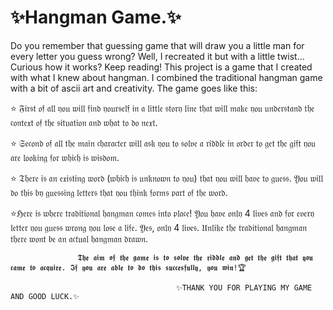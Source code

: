 # ✨Hangman Game.✨
Do you remember that guessing game that will draw you a little man for every letter you guess wrong? Well, I recreated it but with a little twist... Curious how it works? Keep reading!
This project is a game that I created with what I knew about hangman. I combined the traditional hangman game with a bit of ascii art and creativity. The game goes like this:

⭐️ 𝔉𝔦𝔯𝔰𝔱 𝔬𝔣 𝔞𝔩𝔩 𝔶𝔬𝔲 𝔴𝔦𝔩𝔩 𝔣𝔦𝔫𝔡 𝔶𝔬𝔲𝔯𝔰𝔢𝔩𝔣 𝔦𝔫 𝔞 𝔩𝔦𝔱𝔱𝔩𝔢 𝔰𝔱𝔬𝔯𝔶 𝔩𝔦𝔫𝔢 𝔱𝔥𝔞𝔱 𝔴𝔦𝔩𝔩 𝔪𝔞𝔨𝔢 𝔶𝔬𝔲 𝔲𝔫𝔡𝔢𝔯𝔰𝔱𝔞𝔫𝔡 𝔱𝔥𝔢 𝔠𝔬𝔫𝔱𝔢𝔵𝔱 𝔬𝔣 𝔱𝔥𝔢 𝔰𝔦𝔱𝔲𝔞𝔱𝔦𝔬𝔫 𝔞𝔫𝔡 𝔴𝔥𝔞𝔱 𝔱𝔬 𝔡𝔬 𝔫𝔢𝔵𝔱.

⭐️ 𝔖𝔢𝔠𝔬𝔫𝔡 𝔬𝔣 𝔞𝔩𝔩 𝔱𝔥𝔢 𝔪𝔞𝔦𝔫 𝔠𝔥𝔞𝔯𝔞𝔠𝔱𝔢𝔯 𝔴𝔦𝔩𝔩 𝔞𝔰𝔨 𝔶𝔬𝔲 𝔱𝔬 𝔰𝔬𝔩𝔳𝔢 𝔞 𝔯𝔦𝔡𝔡𝔩𝔢 𝔦𝔫 𝔬𝔯𝔡𝔢𝔯 𝔱𝔬 𝔤𝔢𝔱 𝔱𝔥𝔢 𝔤𝔦𝔣𝔱 𝔶𝔬𝔲 𝔞𝔯𝔢 𝔩𝔬𝔬𝔨𝔦𝔫𝔤 𝔣𝔬𝔯 𝔴𝔥𝔦𝔠𝔥 𝔦𝔰 𝔴𝔦𝔰𝔡𝔬𝔪. 

⭐️ 𝔗𝔥𝔢𝔯𝔢 𝔦𝔰 𝔞𝔫 𝔢𝔵𝔦𝔰𝔱𝔦𝔫𝔤 𝔴𝔬𝔯𝔡 (𝔴𝔥𝔦𝔠𝔥 𝔦𝔰 𝔲𝔫𝔨𝔫𝔬𝔴𝔫 𝔱𝔬 𝔶𝔬𝔲) 𝔱𝔥𝔞𝔱 𝔶𝔬𝔲 𝔴𝔦𝔩𝔩 𝔥𝔞𝔳𝔢 𝔱𝔬 𝔤𝔲𝔢𝔰𝔰. 𝔜𝔬𝔲 𝔴𝔦𝔩𝔩 𝔡𝔬 𝔱𝔥𝔦𝔰 𝔟𝔶 𝔤𝔲𝔢𝔰𝔰𝔦𝔫𝔤 𝔩𝔢𝔱𝔱𝔢𝔯𝔰 𝔱𝔥𝔞𝔱 𝔶𝔬𝔲 𝔱𝔥𝔦𝔫𝔨 𝔣𝔬𝔯𝔪𝔰 𝔭𝔞𝔯𝔱 𝔬𝔣 𝔱𝔥𝔢 𝔴𝔬𝔯𝔡.

⭐️ℌ𝔢𝔯𝔢 𝔦𝔰 𝔴𝔥𝔢𝔯𝔢 𝔱𝔯𝔞𝔡𝔦𝔱𝔦𝔬𝔫𝔞𝔩 𝔥𝔞𝔫𝔤𝔪𝔞𝔫 𝔠𝔬𝔪𝔢𝔰 𝔦𝔫𝔱𝔬 𝔭𝔩𝔞𝔠𝔢! 𝔜𝔬𝔲 𝔥𝔞𝔳𝔢 𝔬𝔫𝔩𝔶 4 𝔩𝔦𝔳𝔢𝔰 𝔞𝔫𝔡 𝔣𝔬𝔯 𝔢𝔳𝔢𝔯𝔶 𝔩𝔢𝔱𝔱𝔢𝔯 𝔶𝔬𝔲 𝔤𝔲𝔢𝔰𝔰 𝔴𝔯𝔬𝔫𝔤 𝔶𝔬𝔲 𝔩𝔬𝔰𝔢 𝔞 𝔩𝔦𝔣𝔢. 𝔜𝔢𝔰, 𝔬𝔫𝔩𝔶 4 𝔩𝔦𝔳𝔢𝔰. 𝔘𝔫𝔩𝔦𝔨𝔢 𝔱𝔥𝔢 𝔱𝔯𝔞𝔡𝔦𝔱𝔦𝔬𝔫𝔞𝔩 𝔥𝔞𝔫𝔤𝔪𝔞𝔫 𝔱𝔥𝔢𝔯𝔢 𝔴𝔬𝔫𝔱 𝔟𝔢 𝔞𝔫 𝔞𝔠𝔱𝔲𝔞𝔩 𝔥𝔞𝔫𝔤𝔪𝔞𝔫 𝔡𝔯𝔞𝔴𝔫.

                   𝕿𝖍𝖊 𝖆𝖎𝖒 𝖔𝖋 𝖙𝖍𝖊 𝖌𝖆𝖒𝖊 𝖎𝖘 𝖙𝖔 𝖘𝖔𝖑𝖛𝖊 𝖙𝖍𝖊 𝖗𝖎𝖉𝖉𝖑𝖊 𝖆𝖓𝖉 𝖌𝖊𝖙 𝖙𝖍𝖊 𝖌𝖎𝖋𝖙 𝖙𝖍𝖆𝖙 𝖞𝖔𝖚 𝖈𝖆𝖒𝖊 𝖙𝖔 𝖆𝖈𝖖𝖚𝖎𝖗𝖊. 𝕴𝖋 𝖞𝖔𝖚 𝖆𝖗𝖊 𝖆𝖇𝖑𝖊 𝖙𝖔 𝖉𝖔 𝖙𝖍𝖎𝖘 𝖘𝖚𝖈𝖈𝖊𝖘𝖋𝖚𝖑𝖑𝖞, 𝖞𝖔𝖚 𝖜𝖎𝖓!🏆

                                         ✨𝚃𝙷𝙰𝙽𝙺 𝚈𝙾𝚄 𝙵𝙾𝚁 𝙿𝙻𝙰𝚈𝙸𝙽𝙶 𝙼𝚈 𝙶𝙰𝙼𝙴 𝙰𝙽𝙳 𝙶𝙾𝙾𝙳 𝙻𝚄𝙲𝙺.✨
